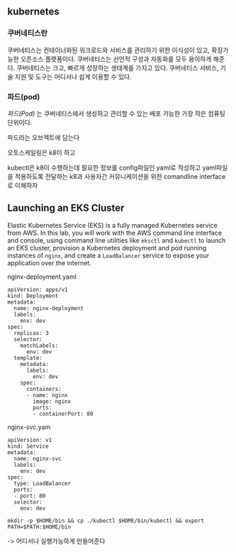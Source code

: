 ## kubernetes



### 쿠버네티스란

쿠버네티스는 컨테이너화된 워크로드와 서비스를 관리하기 위한 이식성이 있고, 확장가능한 오픈소스 플랫폼이다. 쿠버네티스는 선언적 구성과 자동화를 모두 용이하게 해준다. 쿠버네티스는 크고, 빠르게 성장하는 생태계를 가지고 있다. 쿠버네티스 서비스, 기술 지원 및 도구는 어디서나 쉽게 이용할 수 있다.







### 파드(pod)

*파드(Pod)* 는 쿠버네티스에서 생성하고 관리할 수 있는 배포 가능한 가장 작은 컴퓨팅 단위이다.

파드라는 오브젝트에 담는다



오토스케일링은 k8이 하고

kubectl은 k8이 수행하는데 필요한 정보를 config파일인 yaml로 작성하고 yaml파일을 적용하도록 전달하는 k8과 사용자간 커뮤니케이션을 위한 comandline interface로 이해하자





## Launching an EKS Cluster

Elastic Kubernetes Service (EKS) is a fully managed Kubernetes service from AWS. In this lab, you will work with the AWS command line interface and console, using command line utilities like `eksctl` and `kubectl` to launch an EKS cluster, provision a Kubernetes deployment and pod running instances of `nginx`, and create a `LoadBalancer` service to expose your application over the internet.



nginx-deployment.yaml

```
apiVersion: apps/v1
kind: Deployment
metadata:
  name: nginx-deployment
  labels:
    env: dev
spec:
  replicas: 3
  selector:
    matchLabels:
      env: dev
  template:
    metadata:
      labels:
        env: dev
    spec:
      containers:
      - name: nginx
        image: nginx
        ports:
        - containerPort: 80
```



nginx-svc.yam

```
apiVersion: v1
kind: Service
metadata:
  name: nginx-svc
  labels:
    env: dev
spec:
  type: LoadBalancer
  ports:
  - port: 80
  selector:
    env: dev
```













```
mkdir -p $HOME/bin && cp ./kubectl $HOME/bin/kubectl && export PATH=$PATH:$HOME/bin
```

-> 어디서나 실행가능하게 만들어준다









